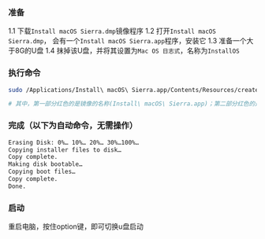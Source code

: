 ### 准备
1.1 下载`Install macOS Sierra.dmp`镜像程序
1.2 打开`Install macOS Sierra.dmp`， 会有一个`Install macOS Sierra.app`程序，安装它
1.3 准备一个大于8G的U盘
1.4 抹掉该U盘，并将其设置为`Mac OS 日志式`，名称为`InstallOS`

### 执行命令
```bash shell
sudo /Applications/Install\ macOS\ Sierra.app/Contents/Resources/createinstallmedia --volume /Volumes/InstallOS --applicationpath /Applications/Install\ macOS\ Sierra.app —nointeraction

# 其中，第一部分红色的是镜像的名称(Install\ macOS\ Sierra.app)；第二部分红色的是U盘的名称(InstallOS)
```

### 完成（以下为自动命令，无需操作）
```bash shell
Erasing Disk: 0%… 10%… 20%… 30%…100%…
Copying installer files to disk…
Copy complete.
Making disk bootable…
Copying boot files…
Copy complete.
Done.
```

### 启动
重启电脑，按住option键，即可切换u盘启动
